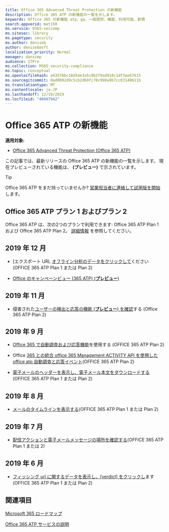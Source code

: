 ```yaml
---
title: Office 365 Advanced Threat Protection の新機能
description: Office 365 ATP の新機能の一覧を示します。
keywords: Office 365 の新機能 atp、ga、一般提供、機能、利用可能、新規
search.appverid: met150
ms.service: O365-seccomp
ms.sitesec: library
ms.pagetype: security
ms.author: deniseb
author: denisebmsft
localization_priority: Normal
manager: dansimp
audience: ITPro
ms.collection: M365-security-compliance
ms.topic: conceptual
ms.openlocfilehash: a43576bc18d54e3a5c9b2f9ad918c1df3ee67615
ms.sourcegitcommit: 0ad0092d9c5cb2d69fc70c990a9b7cc03140611b
ms.translationtype: MT
ms.contentlocale: ja-JP
ms.lasthandoff: 12/19/2019
ms.locfileid: "40807942"
---
```

# <a name="whats-new-in-office-365-atp"></a>Office 365 ATP の新機能

**適用対象:**

- [Office 365 Advanced Threat Protection (Office 365 ATP)](office-365-atp.md)

この記事では、最新リリースの Office 365 ATP の新機能の一覧を示します。 現在プレビューされている機能は、 **(プレビュー)** で示されています。

> [!TIP]
> Office 365 ATP をまだ持っていませんか? [営業担当者に連絡して試用版を開始](https://go.microsoft.com/fwlink/p/?LinkId=518644)します。

## <a name="office-365-atp-plan-1-and-plan-2"></a>Office 365 ATP プラン 1 およびプラン 2

Office 365 ATP は、次の2つのプランで利用できます: Office 365 ATP Plan 1 および Office 365 ATP Plan 2。 [詳細情報](office-365-atp.md#office-365-atp-plan-1-and-plan-2) を参照してください。

## <a name="december-2019"></a>2019 年 12 月

- [エクスポート URL [オフライン分析のデータをクリックして](threat-explorer.md#new-features-in-threat-explorer-and-real-time-detections)ください (OFFICE 365 ATP Plan 1 または Plan 2)

- [Office のキャンペーンビュー (365 ATP) (**プレビュー**)](campaigns.md)

## <a name="november-2019"></a>2019 年 11 月

- 侵害された[ユーザーの検出と応答の機能 (**プレビュー**) を確認](https://techcommunity.microsoft.com/t5/Security-Privacy-and-Compliance/Speed-up-time-to-detect-and-respond-to-user-compromise-and-limit/ba-p/977053)する (Office 365 ATP Plan 2)

## <a name="september-2019"></a>2019 年 9 月

- [Office 365 で自動調査および応答機能](automated-investigation-response-office.md)を使用する (OFFICE 365 ATP Plan 2)

- Office [365 との統合 office 365 Management ACTIVITY API を使用した office atp 自動調査と応答イベント](https://docs.microsoft.com/office/office-365-management-api/office-365-management-activity-api-schema#office-365-advanced-threat-protection-and-threat-investigation-and-response-schema)(OFFICE 365 ATP Plan 2)

- [電子メールのヘッダーを表示し、電子メール本文をダウンロードする](investigate-malicious-email-that-was-delivered.md#view-the-email-headers-and-download-the-email-body)(OFFICE 365 ATP Plan 1 または Plan 2)

## <a name="august-2019"></a>2019 年 8 月

- [メールのタイムラインを表示する](investigate-malicious-email-that-was-delivered.md#view-the-timeline-of-your-email)(OFFICE 365 ATP Plan 1 または Plan 2)

## <a name="july-2019"></a>2019 年 7 月

- [配信アクションと電子メールメッセージの場所を確認する](investigate-malicious-email-that-was-delivered.md#check-the-delivery-action-and-location)(OFFICE 365 ATP Plan 1 または 2)

## <a name="june-2019"></a>2019 年 6 月

- [フィッシング url に関するデータを表示し、[verdict] をクリックし](threat-explorer.md#view-data-about-phishing-urls-and-click-verdict)ます (OFFICE 365 ATP Plan 1 または Plan 2)

## <a name="see-also"></a>関連項目

[Microsoft 365 ロードマップ](https://www.microsoft.com/microsoft-365/roadmap)

[Office 365 ATP サービスの説明](https://docs.microsoft.com/office365/servicedescriptions/office-365-advanced-threat-protection-service-description)
